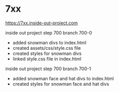 # 7xx
https://7xx.inside-out-project.com


inside out project step 700 branch 700-0
- added snowman divs to index.html
- created assets/css/style.css file
- created styles for snowman divs
- linked style.css file in index.html

inside out project step 700 branch 700-1
- added snowman face and hat divs to index.html
- created styles for snowman face and hat divs